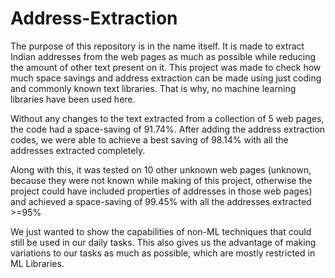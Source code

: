 # Address-Extraction


The purpose of this repository is in the name itself. It is made to extract Indian addresses from the web pages as much as possible while reducing the amount of other text present on it. This project was made to check how much space savings and address extraction can be made using just coding and commonly known text libraries. That is why, no machine learning libraries have been used here.

Without any changes to the text extracted from a collection of 5 web pages, the code had a space-saving of 91.74%.
After adding the address extraction codes, we were able to achieve a best saving of 98.14% with all the addresses extracted completely.

Along with this, it was tested on 10 other unknown web pages (unknown, because they were not known while making of this project, otherwise the project could have included properties of addresses in those web pages) and achieved a space-saving of 99.45% with all the addresses extracted >=95%

We just wanted to show the capabilities of non-ML techniques that could still be used in our daily tasks. This also gives us the advantage of making variations to our tasks as much as possible, which are mostly restricted in ML Libraries.
